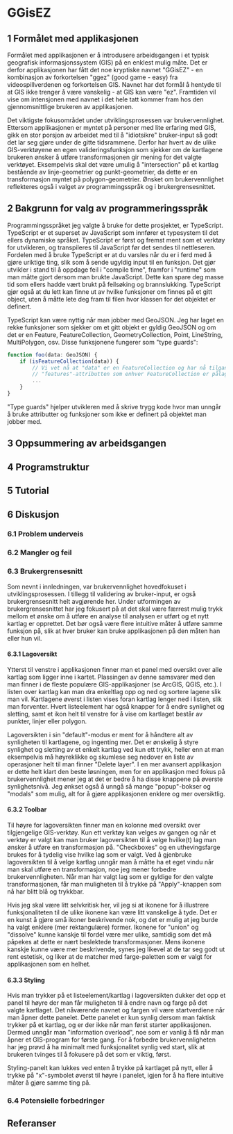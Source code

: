 # GGisEZ

## 1 Formålet med applikasjonen

Formålet med applikasjonen er å introdusere arbeidsgangen i et typisk geografisk informasjonssystem (GIS) på en enklest mulig måte. Det er derfor applikasjonen har fått det noe kryptiske navnet "GGisEZ" - en kombinasjon av forkortelsen "ggez" (good game - easy) fra videospillverdenen og forkortelsen GIS. Navnet har det formål å hentyde til at GIS ikke trenger å være vanskelig - at GIS kan være "ez". Framtiden vil vise om intensjonen med navnet i det hele tatt kommer fram hos den gjennomsnittlige brukeren av applikasjonen.

Det viktigste fokusområdet under utviklingsprosessen var brukervennlighet. Ettersom applikasjonen er myntet på personer med lite erfaring med GIS, gikk en stor porsjon av arbeidet med til å "idiotsikre" bruker-input så godt det lar seg gjøre under de gitte tidsrammene. Derfor har hvert av de ulike GIS-verktøyene en egen valideringsfunksjon som sjekker om de kartlagene brukeren ønsker å utføre transformasjonen gir mening for det valgte verktøyet. Eksempelvis skal det være umulig å "intersection" på et kartlag bestående av linje-geometrier og punkt-geometrier, da dette er en transformasjon myntet på polygon-geometrier. Ønsket om brukervennlighet reflekteres også i valget av programmingsspråk og i brukergrensesnittet.

## 2 Bakgrunn for valg av programmeringsspråk

Programmingsspråket jeg valgte å bruke for dette prosjektet, er TypeScript. TypeScript er et superset av JavaScript som innfører et typesystem til det ellers dynamiske språket. TypeScript er først og fremst ment som et verktøy for utvikleren, og transpileres til JavaScript før det sendes til nettleseren. Fordelen med å bruke TypeScript er at du varsles når du er i ferd med å gjøre uriktige ting, slik som å sende ugyldig input til en funksjon. Det gjør utvikler i stand til å oppdage feil i "compile time", framfor i "runtime" som man måtte gjort dersom man brukte JavaScript. Dette kan spare deg masse tid som ellers hadde vært brukt på feilsøking og brannslukking. TypeScript gjør også at du lett kan finne ut av hvilke funksjoner om finnes på et gitt object, uten å måtte lete deg fram til filen hvor klassen for det objektet er definert.

TypeScript kan være nyttig når man jobber med GeoJSON. Jeg har laget en rekke funksjoner som sjekker om et gitt objekt er gyldig GeoJSON og om det er en Feature, FeatureCollection, GeometryCollection, Point, LineString, MultiPolygon, osv. Disse funksjonene fungerer som "type guards":

```typescript
function foo(data: GeoJSON) {
    if (isFeatureCollection(data)) {
        // Vi vet nå at "data" er en FeatureCollection og har nå tilgang til
        // "features"-attributten som enhver FeatureCollection er pålagt å ha
        ...
    }
}
```

"Type guards" hjelper utvikleren med å skrive trygg kode hvor man unngår å bruke attributter og funksjoner som ikke er definert på objektet man jobber med.

## 3 Oppsummering av arbeidsgangen

## 4 Programstruktur

## 5 Tutorial

## 6 Diskusjon

### 6.1 Problem underveis

### 6.2 Mangler og feil

### 6.3 Brukergrensesnitt

Som nevnt i innledningen, var brukervennlighet hovedfokuset i utviklingsprosessen. I tillegg til validering av bruker-input, er også brukergrensesnitt helt avgjørende her. Under utformingen av brukergrensesnittet har jeg fokusert på at det skal være færrest mulig trykk mellom et ønske om å utføre en analyse til analysen er utført og et nytt kartlag er opprettet. Det bør også være flere intuitive måter å utføre samme funksjon på, slik at hver bruker kan bruke applikasjonen på den måten han eller hun vil.

#### 6.3.1 Lagoversikt

Ytterst til venstre i applikasjonen finner man et panel med oversikt over alle kartlag som ligger inne i kartet. Plassingen av denne samsvarer med den man finner i de fleste populære GIS-applikasjoner (se ArcGIS, QGIS, etc.). I listen over kartlag kan man dra enkeltlag opp og ned og sortere lagene slik man vil. Kartlagene øverst i listen vises foran kartlag lenger ned i listen, slik man forventer. Hvert listeelement har også knapper for å endre synlighet og sletting, samt et ikon helt til venstre for å vise om kartlaget består av punkter, linjer eller polygon.

Lagoversikten i sin "default"-modus er ment for å håndtere alt av synligheten til kartlagene, og ingenting mer. Det er ønskelig å styre synlighet og sletting av et enkelt kartlag ved kun ett trykk, heller enn at man eksempelvis må høyreklikke og skumlese seg nedover en liste av operasjoner helt til man finner "Delete layer". I en mer avansert applikasjon er dette helt klart den beste løsningen, men for en applikasjon med fokus på brukervennlighet mener jeg at det er bedre å ha disse knappene på øverste synlighetsnivå. Jeg ønkset også å unngå så mange "popup"-bokser og "modals" som mulig, alt for å gjøre applikasjonen enklere og mer oversiktlig.

#### 6.3.2 Toolbar

Til høyre for lagoversikten finner man en kolonne med oversikt over tilgjengelige GIS-verktøy. Kun ett verktøy kan velges av gangen og når et verktøy er valgt kan man bruker lagoversikten til å velge hvilke(t) lag man ønsker å utføre en transformasjon på. "Checkboxes" og en uthevingsfarge brukes for å tydelig vise hvilke lag som er valgt. Ved å gjenbruke lagoversikten til å velge kartlag unngår man å måtte ha et eget vindu når man skal utføre en transformasjon, noe jeg mener forbedre brukervennligheten. Når man har valgt lag som er gyldige for den valgte transformasjonen, får man muligheten til å trykke på "Apply"-knappen som nå har blitt blå og trykkbar.

Hvis jeg skal være litt selvkritisk her, vil jeg si at ikonene for å illustrere funksjonaliteten til de ulike ikonene kan være litt vanskelige å tyde. Det er en kunst å gjøre små ikoner beskrivende nok, og det er mulig at jeg burde ha valgt enklere (mer rektangulære) former. Ikonene for "union" og "dissolve" kunne kanskje til fordel være mer ulike, samtidig som det må påpekes at dette er nært beslektede transformasjoner. Mens ikonene kanskje kunne være mer beskrivende, synes jeg likevel at de tar seg godt ut rent estetisk, og liker at de matcher med farge-paletten som er valgt for applikasjonen som en helhet.

#### 6.3.3 Styling

Hvis man trykker på et listeelement/kartlag i lagoversikten dukker det opp et panel til høyre der man får muligheten til å endre navn og farge på det valgte kartlaget. Det nåværende navnet og fargen vil være startverdiene når man åpner dette panelet. Dette panelet er kun synlig dersom man faktisk trykker på et kartlag, og er der ikke når man først starter applikasjonen. Dermed unngår man "information overload", noe som er vanlig å få når man åpner et GIS-program for første gang. For å forbedre brukervennligheten har jeg prøvd å ha minimalt med funksjonalitet synlig ved start, slik at brukeren tvinges til å fokusere på det som er viktig, først.

Styling-panelt kan lukkes ved enten å trykke på kartlaget på nytt, eller å trykke på "x"-symbolet øverst til høyre i panelet, igjen for å ha flere intuitive måter å gjøre samme ting på.

### 6.4 Potensielle forbedringer

## Referanser
